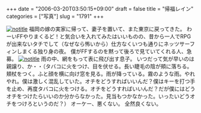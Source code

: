 +++
date = "2006-03-20T03:50:15+09:00"
draft = false
title = "帰福レイン"
categories = ["写真"]
slug = "1791"
+++

<a href="http://www.flickr.com/photos/h-b-k-r/114733886" target="_blank"><img src="http://static.flickr.com/56/114733886_c29e825c33.jpg" class="photoen" alt="notitle"  /></a>
福岡の嫁の実家に帰って、妻子を置いて、また東京に戻ってきた。
わーいFFやりまくるど！と気合いを入れてみたはいいものの、昔から一人でRPGが出来ないタチでして（なぜなら怖いから）仕方なくいつも通りにネッツサーフィンしまくる独り身の夜。
僕がFFするのを黙って後ろで見ていてくれる人、急募。
<a href="http://www.flickr.com/photos/h-b-k-r/114741906" target="_blank"><img src="http://static.flickr.com/46/114741906_17646c87b5.jpg" class="photoen2" alt="notitle"  /></a>
雨の中、網をもって表に飛び出す息子。
いつだって気が早いのは親譲り、か・・（タバコに火をつけ、目を伏せる。長い睫毛の陰が頬に落ちる。頬杖をつく。ふと顔を横に向け窓を見る。雨が降っている。霧のような雨。やれやれ。僕は激しく混乱していた。オチをどうすればいいんだ？僕はキーを打つ手を止め、再度タバコに火をつける。オチをどうすればいいんだ？だが僕にはどうオチをつけたらいいのか分からなかった。見当もつかなかった。いったいどうオチをつけろというのだ？）
オーケー、悪くない。
全然良くない。
